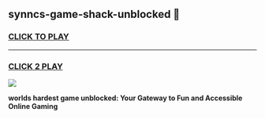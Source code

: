 
## synncs-game-shack-unblocked 👋
<h3>
<a href="https://premium.freeplayer.one?title=synncs-game-shack-unblocked&ref=14F">CLICK TO PLAY</a></h3>
<hr>

<h3>
<a href="https://premium.freeplayer.one?title=synncs-game-shack-unblocked&ref=14F">CLICK 2 PLAY</a>
  
</h3>

<a href="https://premium.freeplayer.one?title=synncs-game-shack-unblocked&ref=12F/"><img src="https://clearcache.store/games.png"></a>


**worlds hardest game unblocked: Your Gateway to Fun and Accessible Online Gaming**
